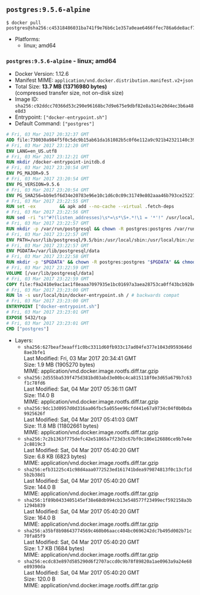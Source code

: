 ## `postgres:9.5.6-alpine`

```console
$ docker pull postgres@sha256:c45318486031ba741f9e76b6c1e357a0eae6466ffec786a6de8acf73e12ed672
```

-	Platforms:
	-	linux; amd64

### `postgres:9.5.6-alpine` - linux; amd64

-	Docker Version: 1.12.6
-	Manifest MIME: `application/vnd.docker.distribution.manifest.v2+json`
-	Total Size: **13.7 MB (13716980 bytes)**  
	(compressed transfer size, not on-disk size)
-	Image ID: `sha256:c92ddcc70366d53c290e96168bc7d9e675e9dbf82e8a314e20d4ec3b6a48e8d3`
-	Entrypoint: `["docker-entrypoint.sh"]`
-	Default Command: `["postgres"]`

```dockerfile
# Fri, 03 Mar 2017 20:32:37 GMT
ADD file:730030a984f5f0c5dc9b15ab61da161082b5c0f6e112a9c921b42321140c3927 in / 
# Fri, 03 Mar 2017 23:12:20 GMT
ENV LANG=en_US.utf8
# Fri, 03 Mar 2017 23:12:21 GMT
RUN mkdir /docker-entrypoint-initdb.d
# Fri, 03 Mar 2017 23:20:54 GMT
ENV PG_MAJOR=9.5
# Fri, 03 Mar 2017 23:20:54 GMT
ENV PG_VERSION=9.5.6
# Fri, 03 Mar 2017 23:20:54 GMT
ENV PG_SHA256=bb9e5f6d34e20783e96e10c1d6c0c09c31749e802aaa46b793ce2522725ae12f
# Fri, 03 Mar 2017 23:22:55 GMT
RUN set -ex 		&& apk add --no-cache --virtual .fetch-deps 		ca-certificates 		openssl 		tar 		&& wget -O postgresql.tar.bz2 "https://ftp.postgresql.org/pub/source/v$PG_VERSION/postgresql-$PG_VERSION.tar.bz2" 	&& echo "$PG_SHA256 *postgresql.tar.bz2" | sha256sum -c - 	&& mkdir -p /usr/src/postgresql 	&& tar 		--extract 		--file postgresql.tar.bz2 		--directory /usr/src/postgresql 		--strip-components 1 	&& rm postgresql.tar.bz2 		&& apk add --no-cache --virtual .build-deps 		bison 		flex 		gcc 		libc-dev 		libedit-dev 		libxml2-dev 		libxslt-dev 		make 		openssl-dev 		perl 		util-linux-dev 		zlib-dev 		&& cd /usr/src/postgresql 	&& awk '$1 == "#define" && $2 == "DEFAULT_PGSOCKET_DIR" && $3 == "\"/tmp\"" { $3 = "\"/var/run/postgresql\""; print; next } { print }' src/include/pg_config_manual.h > src/include/pg_config_manual.h.new 	&& grep '/var/run/postgresql' src/include/pg_config_manual.h.new 	&& mv src/include/pg_config_manual.h.new src/include/pg_config_manual.h 	&& ./configure 		--enable-integer-datetimes 		--enable-thread-safety 		--enable-tap-tests 		--disable-rpath 		--with-uuid=e2fs 		--with-gnu-ld 		--with-pgport=5432 		--with-system-tzdata=/usr/share/zoneinfo 		--prefix=/usr/local 				--with-openssl 		--with-libxml 		--with-libxslt 	&& make -j "$(getconf _NPROCESSORS_ONLN)" world 	&& make install-world 	&& make -C contrib install 		&& runDeps="$( 		scanelf --needed --nobanner --recursive /usr/local 			| awk '{ gsub(/,/, "\nso:", $2); print "so:" $2 }' 			| sort -u 			| xargs -r apk info --installed 			| sort -u 	)" 	&& apk add --no-cache --virtual .postgresql-rundeps 		$runDeps 		bash 		su-exec 		tzdata 	&& apk del .fetch-deps .build-deps 	&& cd / 	&& rm -rf 		/usr/src/postgresql 		/usr/local/share/doc 		/usr/local/share/man 	&& find /usr/local -name '*.a' -delete
# Fri, 03 Mar 2017 23:22:56 GMT
RUN sed -ri "s!^#?(listen_addresses)\s*=\s*\S+.*!\1 = '*'!" /usr/local/share/postgresql/postgresql.conf.sample
# Fri, 03 Mar 2017 23:22:57 GMT
RUN mkdir -p /var/run/postgresql && chown -R postgres:postgres /var/run/postgresql && chmod g+s /var/run/postgresql
# Fri, 03 Mar 2017 23:22:57 GMT
ENV PATH=/usr/lib/postgresql/9.5/bin:/usr/local/sbin:/usr/local/bin:/usr/sbin:/usr/bin:/sbin:/bin
# Fri, 03 Mar 2017 23:22:57 GMT
ENV PGDATA=/var/lib/postgresql/data
# Fri, 03 Mar 2017 23:22:58 GMT
RUN mkdir -p "$PGDATA" && chown -R postgres:postgres "$PGDATA" && chmod 777 "$PGDATA" # this 777 will be replaced by 700 at runtime (allows semi-arbitrary "--user" values)
# Fri, 03 Mar 2017 23:22:59 GMT
VOLUME [/var/lib/postgresql/data]
# Fri, 03 Mar 2017 23:22:59 GMT
COPY file:f9a2410e9ac1ac1f8eaaa7097935e1bc01697a3aea28753ca0ff43bcb928e743 in /usr/local/bin/ 
# Fri, 03 Mar 2017 23:23:00 GMT
RUN ln -s usr/local/bin/docker-entrypoint.sh / # backwards compat
# Fri, 03 Mar 2017 23:23:00 GMT
ENTRYPOINT ["docker-entrypoint.sh"]
# Fri, 03 Mar 2017 23:23:01 GMT
EXPOSE 5432/tcp
# Fri, 03 Mar 2017 23:23:01 GMT
CMD ["postgres"]
```

-	Layers:
	-	`sha256:627beaf3eaaff1c0bc3311d60fb933c17ad04fe377e1043d9593646d8ae3bfe1`  
		Last Modified: Fri, 03 Mar 2017 20:34:41 GMT  
		Size: 1.9 MB (1905270 bytes)  
		MIME: application/vnd.docker.image.rootfs.diff.tar.gzip
	-	`sha256:2d555ba539f475d381bd03abd3e00bc4ca815118f0e3d65a679b7c63f1c78fd6`  
		Last Modified: Sat, 04 Mar 2017 05:36:11 GMT  
		Size: 114.0 B  
		MIME: application/vnd.docker.image.rootfs.diff.tar.gzip
	-	`sha256:9dc13d0957d0d316aa06fbc5a055ee96cfd441e67a9734c04f0b0bda9925626f`  
		Last Modified: Sat, 04 Mar 2017 05:41:03 GMT  
		Size: 11.8 MB (11802661 bytes)  
		MIME: application/vnd.docker.image.rootfs.diff.tar.gzip
	-	`sha256:7c2b1363f775defc42e51865a7f23d3c67bf0c186e126886ce9b7e4e2c8819c3`  
		Last Modified: Sat, 04 Mar 2017 05:40:20 GMT  
		Size: 6.8 KB (6823 bytes)  
		MIME: application/vnd.docker.image.rootfs.diff.tar.gzip
	-	`sha256:efb31225c41c98d4aaa0772523ed161741bdea979874813f0c13cf1d5b2b38d1`  
		Last Modified: Sat, 04 Mar 2017 05:40:20 GMT  
		Size: 144.0 B  
		MIME: application/vnd.docker.image.rootfs.diff.tar.gzip
	-	`sha256:1f89b0433405145ef38e68db994cb13e548577f23499ecf592158a3b1294b839`  
		Last Modified: Sat, 04 Mar 2017 05:40:20 GMT  
		Size: 164.0 B  
		MIME: application/vnd.docker.image.rootfs.diff.tar.gzip
	-	`sha256:a35bf8b98643774569c460b06aacc404bc0696242dc7b495d002b71c70fa85f9`  
		Last Modified: Sat, 04 Mar 2017 05:40:20 GMT  
		Size: 1.7 KB (1684 bytes)  
		MIME: application/vnd.docker.image.rootfs.diff.tar.gzip
	-	`sha256:ecdc83e897d585290d6f2707accd0c9b78f89820a1ae0963a9a24e68e89390da`  
		Last Modified: Sat, 04 Mar 2017 05:40:20 GMT  
		Size: 120.0 B  
		MIME: application/vnd.docker.image.rootfs.diff.tar.gzip
